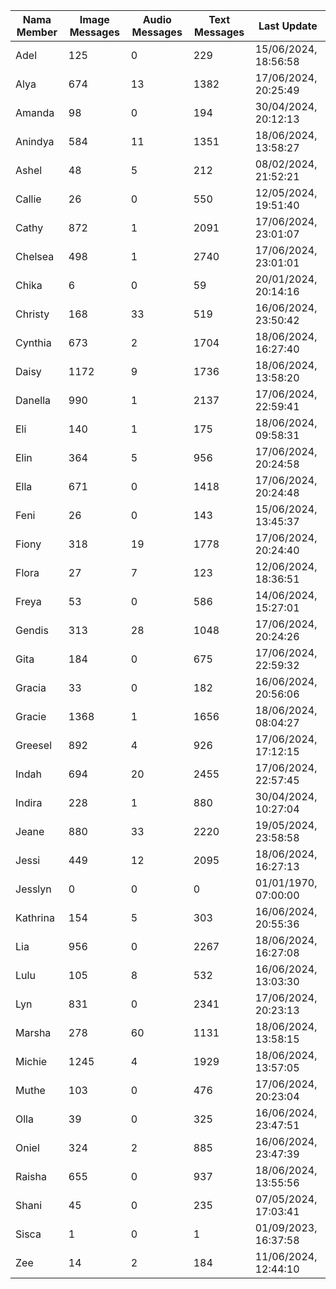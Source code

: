 | Nama Member | Image Messages | Audio Messages | Text Messages | Last Update |
| ------ | -------------- | -------------- | ------------- | ------------ |
| Adel | 125 | 0 | 229 | 15/06/2024, 18:56:58 |
| Alya | 674 | 13 | 1382 | 17/06/2024, 20:25:49 |
| Amanda | 98 | 0 | 194 | 30/04/2024, 20:12:13 |
| Anindya | 584 | 11 | 1351 | 18/06/2024, 13:58:27 |
| Ashel | 48 | 5 | 212 | 08/02/2024, 21:52:21 |
| Callie | 26 | 0 | 550 | 12/05/2024, 19:51:40 |
| Cathy | 872 | 1 | 2091 | 17/06/2024, 23:01:07 |
| Chelsea | 498 | 1 | 2740 | 17/06/2024, 23:01:01 |
| Chika | 6 | 0 | 59 | 20/01/2024, 20:14:16 |
| Christy | 168 | 33 | 519 | 16/06/2024, 23:50:42 |
| Cynthia | 673 | 2 | 1704 | 18/06/2024, 16:27:40 |
| Daisy | 1172 | 9 | 1736 | 18/06/2024, 13:58:20 |
| Danella | 990 | 1 | 2137 | 17/06/2024, 22:59:41 |
| Eli | 140 | 1 | 175 | 18/06/2024, 09:58:31 |
| Elin | 364 | 5 | 956 | 17/06/2024, 20:24:58 |
| Ella | 671 | 0 | 1418 | 17/06/2024, 20:24:48 |
| Feni | 26 | 0 | 143 | 15/06/2024, 13:45:37 |
| Fiony | 318 | 19 | 1778 | 17/06/2024, 20:24:40 |
| Flora | 27 | 7 | 123 | 12/06/2024, 18:36:51 |
| Freya | 53 | 0 | 586 | 14/06/2024, 15:27:01 |
| Gendis | 313 | 28 | 1048 | 17/06/2024, 20:24:26 |
| Gita | 184 | 0 | 675 | 17/06/2024, 22:59:32 |
| Gracia | 33 | 0 | 182 | 16/06/2024, 20:56:06 |
| Gracie | 1368 | 1 | 1656 | 18/06/2024, 08:04:27 |
| Greesel | 892 | 4 | 926 | 17/06/2024, 17:12:15 |
| Indah | 694 | 20 | 2455 | 17/06/2024, 22:57:45 |
| Indira | 228 | 1 | 880 | 30/04/2024, 10:27:04 |
| Jeane | 880 | 33 | 2220 | 19/05/2024, 23:58:58 |
| Jessi | 449 | 12 | 2095 | 18/06/2024, 16:27:13 |
| Jesslyn | 0 | 0 | 0 | 01/01/1970, 07:00:00 |
| Kathrina | 154 | 5 | 303 | 16/06/2024, 20:55:36 |
| Lia | 956 | 0 | 2267 | 18/06/2024, 16:27:08 |
| Lulu | 105 | 8 | 532 | 16/06/2024, 13:03:30 |
| Lyn | 831 | 0 | 2341 | 17/06/2024, 20:23:13 |
| Marsha | 278 | 60 | 1131 | 18/06/2024, 13:58:15 |
| Michie | 1245 | 4 | 1929 | 18/06/2024, 13:57:05 |
| Muthe | 103 | 0 | 476 | 17/06/2024, 20:23:04 |
| Olla | 39 | 0 | 325 | 16/06/2024, 23:47:51 |
| Oniel | 324 | 2 | 885 | 16/06/2024, 23:47:39 |
| Raisha | 655 | 0 | 937 | 18/06/2024, 13:55:56 |
| Shani | 45 | 0 | 235 | 07/05/2024, 17:03:41 |
| Sisca | 1 | 0 | 1 | 01/09/2023, 16:37:58 |
| Zee | 14 | 2 | 184 | 11/06/2024, 12:44:10 |
